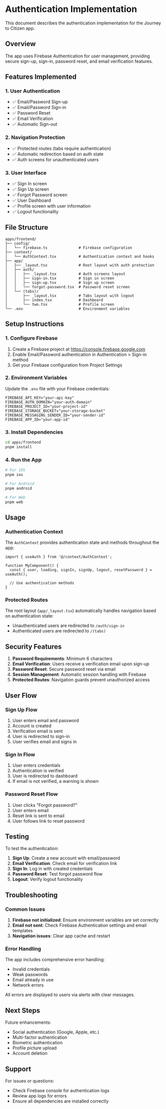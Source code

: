 # Authentication Implementation

This document describes the authentication implementation for the Journey to Citizen app.

## Overview

The app uses Firebase Authentication for user management, providing secure sign-up, sign-in, password reset, and email verification features.

## Features Implemented

### 1. User Authentication
- ✅ Email/Password Sign-up
- ✅ Email/Password Sign-in
- ✅ Password Reset
- ✅ Email Verification
- ✅ Automatic Sign-out

### 2. Navigation Protection
- ✅ Protected routes (tabs require authentication)
- ✅ Automatic redirection based on auth state
- ✅ Auth screens for unauthenticated users

### 3. User Interface
- ✅ Sign In screen
- ✅ Sign Up screen
- ✅ Forgot Password screen
- ✅ User Dashboard
- ✅ Profile screen with user information
- ✅ Logout functionality

## File Structure

```
apps/frontend/
├── config/
│   └── firebase.ts              # Firebase configuration
├── context/
│   └── AuthContext.tsx          # Authentication context and hooks
├── app/
│   ├── _layout.tsx              # Root layout with auth protection
│   ├── auth/
│   │   ├── _layout.tsx          # Auth screens layout
│   │   ├── sign-in.tsx          # Sign in screen
│   │   ├── sign-up.tsx          # Sign up screen
│   │   └── forgot-password.tsx  # Password reset screen
│   └── (tabs)/
│       ├── _layout.tsx          # Tabs layout with logout
│       ├── index.tsx            # Dashboard
│       └── two.tsx              # Profile screen
└── .env                         # Environment variables
```

## Setup Instructions

### 1. Configure Firebase

1. Create a Firebase project at https://console.firebase.google.com
2. Enable Email/Password authentication in Authentication > Sign-in method
3. Get your Firebase configuration from Project Settings

### 2. Environment Variables

Update the `.env` file with your Firebase credentials:

```env
FIREBASE_API_KEY="your-api-key"
FIREBASE_AUTH_DOMAIN="your-auth-domain"
FIREBASE_PROJECT_ID="your-project-id"
FIREBASE_STORAGE_BUCKET="your-storage-bucket"
FIREBASE_MESSAGING_SENDER_ID="your-sender-id"
FIREBASE_APP_ID="your-app-id"
```

### 3. Install Dependencies

```bash
cd apps/frontend
pnpm install
```

### 4. Run the App

```bash
# For iOS
pnpm ios

# For Android
pnpm android

# For Web
pnpm web
```

## Usage

### Authentication Context

The `AuthContext` provides authentication state and methods throughout the app:

```tsx
import { useAuth } from '@/context/AuthContext';

function MyComponent() {
  const { user, loading, signIn, signUp, logout, resetPassword } = useAuth();
  
  // Use authentication methods
}
```

### Protected Routes

The root layout (`app/_layout.tsx`) automatically handles navigation based on authentication state:

- Unauthenticated users are redirected to `/auth/sign-in`
- Authenticated users are redirected to `/(tabs)`

## Security Features

1. **Password Requirements**: Minimum 6 characters
2. **Email Verification**: Users receive a verification email upon sign-up
3. **Password Reset**: Secure password reset via email
4. **Session Management**: Automatic session handling with Firebase
5. **Protected Routes**: Navigation guards prevent unauthorized access

## User Flow

### Sign Up Flow
1. User enters email and password
2. Account is created
3. Verification email is sent
4. User is redirected to sign-in
5. User verifies email and signs in

### Sign In Flow
1. User enters credentials
2. Authentication is verified
3. User is redirected to dashboard
4. If email is not verified, a warning is shown

### Password Reset Flow
1. User clicks "Forgot password?"
2. User enters email
3. Reset link is sent to email
4. User follows link to reset password

## Testing

To test the authentication:

1. **Sign Up**: Create a new account with email/password
2. **Email Verification**: Check email for verification link
3. **Sign In**: Log in with created credentials
4. **Password Reset**: Test forgot password flow
5. **Logout**: Verify logout functionality

## Troubleshooting

### Common Issues

1. **Firebase not initialized**: Ensure environment variables are set correctly
2. **Email not sent**: Check Firebase Authentication settings and email templates
3. **Navigation issues**: Clear app cache and restart

### Error Handling

The app includes comprehensive error handling:
- Invalid credentials
- Weak passwords
- Email already in use
- Network errors

All errors are displayed to users via alerts with clear messages.

## Next Steps

Future enhancements:
- Social authentication (Google, Apple, etc.)
- Multi-factor authentication
- Biometric authentication
- Profile picture upload
- Account deletion

## Support

For issues or questions:
- Check Firebase console for authentication logs
- Review app logs for errors
- Ensure all dependencies are installed correctly
